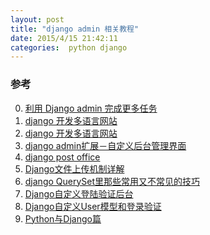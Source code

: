 ```yaml
---
layout: post
title: "django admin 相关教程"
date: 2015/4/15 21:42:11 
categories:  python django
---
```






### 参考
0. [利用 Django admin 完成更多任务][0]
1. [django 开发多语言网站][1]
2. [django 开发多语言网站][2]
3. [django admin扩展－自定义后台管理界面][3]
4. [django post office][4]
5. [Django文件上传机制详解][5]
6. [django QuerySet里那些常用又不常见的技巧][6]
7. [Django自定义登陆验证后台][7]
8. [Django自定义User模型和登录验证][8]
9. [Python与Django篇][9]


[0]: http://www.ibm.com/developerworks/cn/opensource/os-django-admin/ "利用 Django admin 完成更多任务"
[1]: http://blog.csdn.net/wangeen/article/details/24088725 "django 开发多语言网站"
[2]: http://www.cnblogs.com/itrust/archive/2010/05/31/1748358.html "django 开发多语言网站"
[3]: http://blog.csdn.net/clh604/article/details/9365961 "django admin扩展－自定义后台管理界面"
[4]: https://github.com/ui/django-post_office "django post office"
[5]: http://blog.chinaunix.net/uid-21633169-id-4349787.html "Django文件上传机制详解"
[6]: http://my.oschina.net/duoduo3369/blog/199190 "django QuerySet里那些常用又不常见的技巧"
[7]: http://www.cnblogs.com/linjiqin/p/3638501.html "Django自定义登陆验证后台"
[8]: http://www.redicecn.com/html/blog/Django/2012/0325/385.html "Django自定义User模型和登录验证"
[9]: http://www.nowamagic.net/academy/part/13/286 "Python与Django篇"